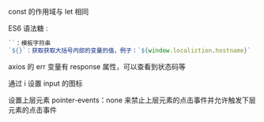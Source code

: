 const 的作用域与 let 相同

ES6 语法糖 :

```js
``：模板字符串
`${}`：获取获取大括号内部的变量的值，例子：`${window.localiztion.hostname}`
```

axios 的 err 变量有 response 属性，可以查看到状态码等

通过 i 设置 input 的图标

设置上层元素 pointer-events：none 来禁止上层元素的点击事件并允许触发下层元素的点击事件